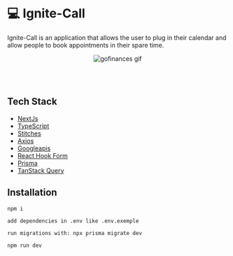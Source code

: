# 💻 Ignite-Call

Ignite-Call is an application that allows the user to plug in their calendar and allow people to book appointments in their spare time.

<p align="center">
  <img alt="gofinances gif" src=".github/ignitecall.gif" />
</p>
</br>
</br>

## Tech Stack

- [NextJs](https://nextjs.org/)
- [TypeScript](https://www.typescriptlang.org/)
- [Stitches](https://stitches.dev/)
- [Axios](https://github.com/axios/axios)
- [Googleapis](https://www.npmjs.com/package/googleapis)
- [React Hook Form](https://react-hook-form.com/)
- [Prisma](https://www.prisma.io/)
- [TanStack Query](https://tanstack.com/query/latest)

## Installation

```
npm i
```

```
add dependencies in .env like .env.exemple
```

```
run migrations with: npx prisma migrate dev
```

```
npm run dev
```
